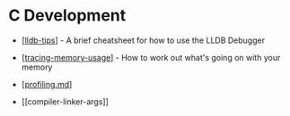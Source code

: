 # C Development

* [[lldb-tips]] - A brief cheatsheet for how to use the LLDB Debugger

* [[tracing-memory-usage]] - How to work out what's going on with your memory

* [[profiling.md]]

* [[compiler-linker-args]]


[//begin]: # "Autogenerated link references for markdown compatibility"
[lldb-tips]: lldb-tips "Lldb Tips"
[tracing-memory-usage]: tracing-memory-usage "Tracing Memory Usage"
[profiling.md]: profiling "Profiling"
[//end]: # "Autogenerated link references"

